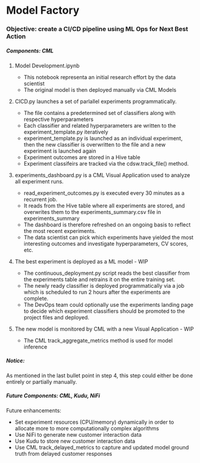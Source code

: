 # Model Factory

### Objective: create a CI/CD pipeline using ML Ops for Next Best Action

##### Components: CML


1. Model Development.ipynb
      - This notebook representa an initial research effort by the data scientist
      - The original model is then deployed manually via CML Models

2. CICD.py launches a set of parlallel experiments programmatically. 
      - The file contains a predetermined set of classifiers along with respective hyperparameters
      - Each classifier and related hyperparameters are written to the experiment_template.py iteratively
      - experiment_template.py is launched as an individual experiment, then the new classifier is overwritten to the file and a new experiment is launched again
      - Experiment outcomes are stored in a Hive table
      - Experiment classifeirs are tracked via the cdsw.track_file() method. 
   
3. experiments_dashboard.py is a CML Visual Application used to analyze all experiment runs.
      - read_experiment_outcomes.py is executed every 30 minutes as a recurrent job. 
      - It reads from the Hive table where all experiments are stored, and overwrites them to the experiments_summary.csv file in experiments_summary
      - The dashboard is therefore refreshed on an ongoing basis to reflect the most recent experiments.
      - The data scientist can pick which experiments have yielded the most interesting outcomes and investigate hyperparameters, CV scores, etc.

4. The best experiment is deployed as a ML model - WIP
      - The continuous_deployment.py script reads the best classifier from the experiments table and retrains it on the entire training set.
      - The newly ready classifier is deployed programmatically via a job which is scheduled to run 2 hours after the experiments are complete.
      - The DevOps team could optionally use the experiments landing page to decide which experiment classifiers should be promoted to the project files and deployed.
      
5. The new model is monitored by CML with a new Visual Application - WIP
      - The CML track_aggregate_metrics method is used for model inference
      
      
##### Notice:

As mentioned in the last bullet point in step 4, this step could either be done entirely or partially manually.  


##### Future Components: CML, Kudu, NiFi

Future enhancements:

- Set experiment resources (CPU/memory) dynamically in order to allocate more to more computationally complex algorithms
- Use NiFi to generate new customer interaction data
- Use Kudu to store new customer interaction data
- Use CML track_delayed_metrics to capture and updated model ground truth from delayed customer responses